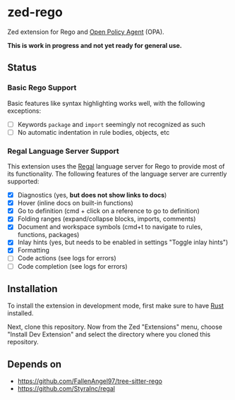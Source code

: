 # zed-rego

Zed extension for Rego and [Open Policy Agent](https://github.com/open-policy-agent/opa/) (OPA).

**This is work in progress and not yet ready for general use.**

## Status

### Basic Rego Support

Basic features like syntax highlighting works well, with the following exceptions:

- [ ] Keywords `package` and `import` seemingly not recognized as such
- [ ] No automatic indentation in rule bodies, objects, etc

### Regal Language Server Support

This extension uses the [Regal](https://github.com/styrainc/regal) language server for Rego to provide most of its
functionality. The following features of the language server are currently supported:

- [x] Diagnostics (yes, **but does not show links to docs**)
- [x] Hover (inline docs on built-in functions)
- [x] Go to definition (cmd + click on a reference to go to definition)
- [x] Folding ranges (expand/collapse blocks, imports, comments)
- [x] Document and workspace symbols (cmd+t to navigate to rules, functions, packages)
- [x] Inlay hints (yes, but needs to be enabled in settings "Toggle inlay hints")
- [x] Formatting
- [ ] Code actions (see logs for errors)
- [ ] Code completion (see logs for errors)

## Installation

To install the extension in development mode, first make sure to have [Rust](https://www.rust-lang.org/tools/install) installed.

Next, clone this repository. Now from the Zed "Extensions" menu, choose "Install Dev Extension" and select the
directory where you cloned this repository.

## Depends on

- https://github.com/FallenAngel97/tree-sitter-rego
- https://github.com/StyraInc/regal
